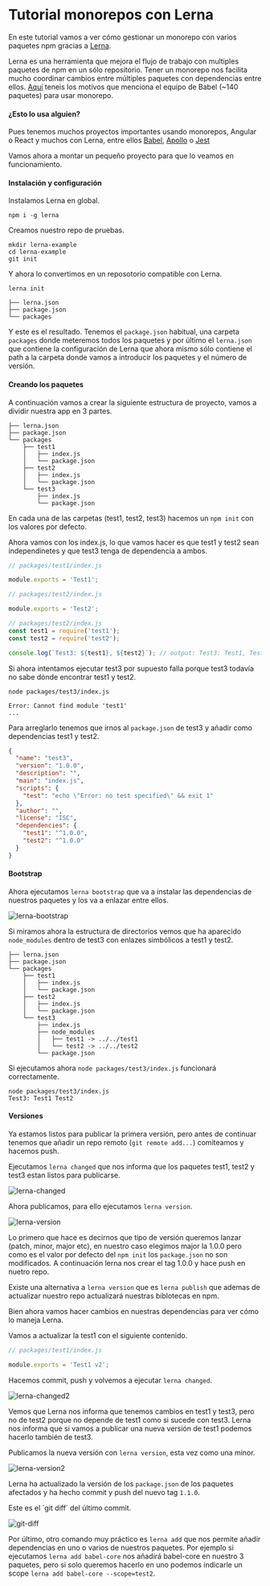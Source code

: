 # Tutorial monorepos con Lerna

En este tutorial vamos a ver cómo gestionar un monorepo con varios paquetes npm gracias a [Lerna](https://github.com/lerna/lerna). 

Lerna es una herramienta que mejora el flujo de trabajo con multiples paquetes de npm en un sólo repositorio. Tener un monorepo nos facilita mucho coordinar cambios entre múltiples paquetes con dependencias entre ellos. [Aquí](https://github.com/babel/babel/blob/master/doc/design/monorepo.md) teneis los motivos que menciona el equipo de Babel (~140 paquetes) para usar monorepo.

#### ¿Esto lo usa alguien?

Pues tenemos muchos proyectos importantes usando monorepos, Angular o React y muchos con Lerna, entre ellos [Babel](https://github.com/babel/babel/blob/master/doc/design/monorepo.md), [Apollo](https://github.com/apollographql) o [Jest](https://github.com/facebook/jest)

Vamos ahora a montar un pequeño proyecto para que lo veamos en funcionamiento.

#### Instalación y configuración

Instalamos Lerna en global.
```shell
npm i -g lerna
```

Creamos nuestro repo de pruebas.
```shell
mkdir lerna-example
cd lerna-example
git init
```

Y ahora lo convertimos en un reposotorio compatible con Lerna.
```shell
lerna init
```

```shell
├── lerna.json
├── package.json
└── packages
```

Y este es el resultado. Tenemos el `package.json` habitual, una carpeta `packages` donde meteremos todos los paquetes y por último el `lerna.json` que contiene la configuración de Lerna que ahora mismo sólo contiene el path a la carpeta donde vamos a introducir los paquetes y el número de versión.

#### Creando los paquetes

A continuación vamos a crear la siguiente estructura de proyecto, vamos a dividir nuestra app en 3 partes.

```shell
├── lerna.json
├── package.json
└── packages
    ├── test1
    │   ├── index.js
    │   └── package.json
    ├── test2
    │   ├── index.js
    │   └── package.json
    └── test3
        ├── index.js
        └── package.json
```

En cada una de las carpetas (test1, test2, test3) hacemos un `npm init` con los valores por defecto.

Ahora vamos con los index.js, lo que vamos hacer es que test1 y test2 sean independinetes y que test3 tenga de dependencia a ambos.

```js
// packages/test1/index.js

module.exports = 'Test1';
```

```js
// packages/test2/index.js

module.exports = 'Test2';
```

```js
// packages/test2/index.js
const test1 = require('test1');
const test2 = require('test2');

console.log(`Test3: ${test1}, ${test2}`); // output: Test3: Test1, Test2
```

Si ahora intentamos ejecutar test3 por supuesto falla porque test3 todavía no sabe dónde encontrar test1 y test2.

```shell
node packages/test3/index.js

Error: Cannot find module 'test1'
...
```

Para arreglarlo tenemos que irnos al `package.json` de test3 y añadir como dependencias test1 y test2.

```json
{
  "name": "test3",
  "version": "1.0.0",
  "description": "",
  "main": "index.js",
  "scripts": {
    "test": "echo \"Error: no test specified\" && exit 1"
  },
  "author": "",
  "license": "ISC",
  "dependencies": {
    "test1": "^1.0.0",
    "test2": "^1.0.0" 
  }
}
```

#### Bootstrap

Ahora ejecutamos `lerna bootstrap` que va a instalar las dependencias de nuestros paquetes y los va a enlazar entre ellos.


![lerna-bootstrap](https://raw.githubusercontent.com/juanfran/posts/master/tools/lerna/assets/lerna-bootstrap.png)

Si miramos ahora la estructura de directorios vemos que ha aparecido `node_modules` dentro de test3 con enlazes simbólicos a test1 y test2.

```shell
├── lerna.json
├── package.json
└── packages
    ├── test1
    │   ├── index.js
    │   └── package.json
    ├── test2
    │   ├── index.js
    │   └── package.json
    └── test3
        ├── index.js
        ├── node_modules
        │   ├── test1 -> ../../test1
        │   └── test2 -> ../../test2
        └── package.json
```

Si ejecutamos ahora `node packages/test3/index.js` funcionará correctamente.

```shell
node packages/test3/index.js
Test3: Test1 Test2
```

#### Versiones

Ya estamos listos para publicar la primera versión, pero antes de continuar tenemos que añadir un repo remoto (`git remote add...`) comiteamos y hacemos push.

Ejecutamos `lerna changed` que nos informa que los paquetes test1, test2 y test3 estan listos para publicarse.

![lerna-changed](https://raw.githubusercontent.com/juanfran/posts/master/tools/lerna/assets/lerna-changed.png)

Ahora publicamos, para ello ejecutamos `lerna version`.

![lerna-version](https://raw.githubusercontent.com/juanfran/posts/master/tools/lerna/assets/lerna-version.png)

Lo primero que hace es decirnos que tipo de versión queremos lanzar (patch, minor, major etc), en nuestro caso elegimos major la 1.0.0 pero como es el valor por defecto del `npm init` los `package.json` no son modificados. A continuación lerna nos crear el tag 1.0.0 y hace push en nuetro repo.

Existe una alternativa a `lerna version` que es `lerna publish` que ademas de actualizar nuestro repo actualizará nuestras biblotecas en npm.

Bien ahora vamos hacer cambios en nuestras dependencias para ver cómo lo maneja Lerna.

Vamos a actualizar la test1 con el siguiente contenido.

```js
// packages/test1/index.js

module.exports = 'Test1 v2';
```

Hacemos commit, push y volvemos a ejecutar `lerna changed`.

![lerna-changed2](https://raw.githubusercontent.com/juanfran/posts/master/tools/lerna/assets/lerna-changed2.png)

Vemos que Lerna nos informa que tenemos cambios en test1 y test3, pero no de test2 porque no depende de test1 como si sucede con test3. Lerna nos informa que si vamos a publicar una nueva versión de test1 podemos hacerlo también de test3.

Publicamos la nueva versión con `lerna version`, esta vez como una minor.

![lerna-version2](https://raw.githubusercontent.com/juanfran/posts/master/tools/lerna/assets/lerna-version2.png)

Lerna ha actualizado la versión de los `package.json` de los paquetes afectados y ha hecho commit y push del nuevo tag `1.1.0`.

Este es el ´git diff´ del último commit.

![git-diff](https://raw.githubusercontent.com/juanfran/posts/master/tools/lerna/assets/git-diff.png)

Por último, otro comando muy práctico es `lerna add` que nos permite añadir dependencias en uno o varios de nuestros paquetes. 
Por ejemplo si ejecutamos `lerna add babel-core` nos añadirá babel-core en nuestro 3 paquetes, pero si solo queremos hacerlo en uno podemos indicarle un scope `lerna add babel-core --scope=test2`.

